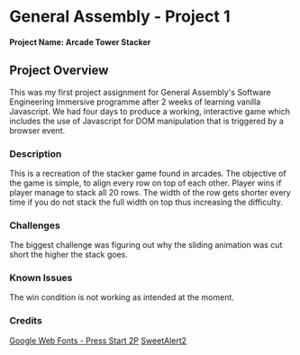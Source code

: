 # General Assembly - Project 1

#### Project Name: Arcade Tower Stacker

## Project Overview

This was my first project assignment for General Assembly's Software Engineering Immersive programme after 2 weeks of learning vanilla Javascript. We had four days to produce a working, interactive game which includes the use of Javascript for DOM manipulation that is triggered by a browser event.

### Description

This is a recreation of the stacker game found in arcades. The objective of the game is simple, to align every row on top of each other. Player wins if player manage to stack all 20 rows. The width of the row gets shorter every time if you do not stack the full width on top thus increasing the difficulty.

### Challenges

The biggest challenge was figuring out why the sliding animation was cut short the higher the stack goes.

### Known Issues

The win condition is not working as intended at the moment.

### Credits

[Google Web Fonts - Press Start 2P](http://google.com/fonts)
[SweetAlert2](https://sweetalert2.github.io/)
